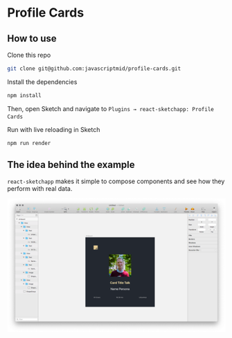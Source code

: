 # Profile Cards

## How to use

Clone this repo

```bash
git clone git@github.com:javascriptmid/profile-cards.git
```

Install the dependencies

```bash
npm install
```

Then, open Sketch and navigate to `Plugins → react-sketchapp: Profile Cards`

Run with live reloading in Sketch

```bash
npm run render
```

## The idea behind the example

`react-sketchapp` makes it simple to compose components and see how they perform with real data.

![examples-profile-cards](/assets/sketch.png)
